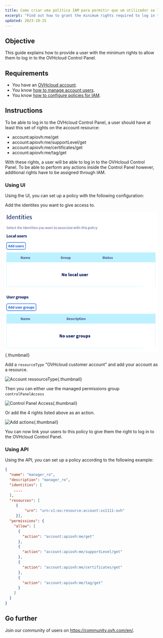 ```yaml
---
title: Como criar uma política IAM para permitir que um utilizador se ligue à Área de Cliente OVHcloud (EN)
excerpt: "Find out how to grant the minimum rights required to log in to the OVHcloud Control Panel"
updated: 2023-10-25
---
```


## Objective

This guide explains how to provide a user with the minimum rights to allow them to log in to the OVHcloud Control Panel.

## Requirements

- You have an [OVHcloud account](/pages/account_and_service_management/account_information/ovhcloud-account-creation).
- You know [how to manage account users](/pages/account_and_service_management/account_information/ovhcloud-users-management).
- You know [how to configure policies for IAM](/pages/account_and_service_management/account_information/iam-policy-ui).

## Instructions

To be able to log in to the OVHcloud Control Panel, a user should have at least this set of rights on the account resource:

- account:apiovh:me/get
- account:apiovh:me/supportLevel/get
- account:apiovh:me/certificates/get
- account:apiovh:me/tag/get

With these rights, a user will be able to log in to the OVHcloud Control Panel. To be able to perform any actions inside the Control Panel however, additional rights have to be assigned through IAM.

### Using UI

Using the UI, you can set up a policy with the following configuration:

Add the identites you want to give access to.

![Add identities](images/add_identities.png){.thumbnail}

Add a `resourceType` "OVHcloud customer account" and add your account as a resource.

![Account ressourceType](images/account_ressourceType.png){.thumbnail}

Then you can either use the managed permissions group `controlPanelAccess`

![Control Panel Access](images/controlPanelAccess.png){.thumbnail}

Or add the 4 rights listed above as an action.

![Add actions](images/add_actions.png){.thumbnail}

You can now link your users to this policy to give them the right to log in to the OVHcloud Control Panel.

### Using API

Using the API, you can set up a policy according to the following example:

```json
{
  "name": "manager_ro",
  "description": "manager_ro",
  "identities": [
    .... 
  ],
  "resources": [ 
     {
         "urn": "urn:v1:eu:resource:account:xx1111-ovh" 
     }],
  "permissions": {
    "allow": [
      {
        "action": "account:apiovh:me/get"
      },
      {
        "action": "account:apiovh:me/supportLevel/get"
      },
      {
        "action": "account:apiovh:me/certificates/get"
      },
      {
        "action": "account:apiovh:me/tag/get"
      }
    ]
  }
}
```

## Go further

Join our community of users on <https://community.ovh.com/en/>.
